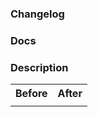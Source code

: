 ### Changelog

<!-- Write a one-sentence summary of the user-impacting change (API, UI/UX, performance, etc) that could appear in a changelog. Write "None" (no bullets, formatting, etc.) if there is no user-facing change: this will add the 'ignore-for-changelog' tag. If something is feature flagged, either write "None" and add the changelog entry when the flag is removed, or preface description with "(feature-flagged)". If you're uncertain if something should be included in the changelog, preface with "(maybe)" -->

### Docs

<!-- Link to a Docs PR, tracking ticket in Linear, OR write "None" if no documentation changes are needed. -->

### Description

<!-- Describe the problem, what has changed, and motivation behind those changes. Pretend you are advocating for this change and the reader is skeptical. -->

<!-- In addition to unit tests, describe any manual testing you did to validate this change. -->

<table><tr><th>Before</th><th>After</th></tr><tr><td>

<!--before content goes here-->

</td><td>

<!--after content goes here-->

</td></tr></table>

<!-- If necessary, link relevant Linear or Github issues. Use `Fixes: foxglove/repo#1234` to auto-close the Github issue or Fixes: FG-### for Linear issues. -->
